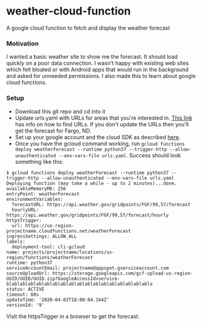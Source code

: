 # weather-cloud-function
A google cloud function to fetch and display the weather forecast

### Motivation
I wanted a basic weather site to show me the forecast. It should load quickly on a poor data connection. I wasn't happy with existing web sites which felt bloated or with Android apps that would run in the background and asked for unneeded permissions.
I also made this to learn about google cloud functions.

### Setup
- Download this git repo and cd into it
- Update urls.yaml with URLs for areas that you're interested in. [This link](https://www.weather.gov/documentation/services-web-api) has info on how to find URLs. If you don't update the URLs then you'll get the forecast for Fargo, ND.
- Set up your google account and the cloud SDK as described [here](https://cloud.google.com/functions/docs/first-python#creating_a_gcp_project_using_cloud_sdk).
- Once you have the gcloud command working, run `gcloud functions deploy weatherForecast --runtime python37 --trigger-http --allow-unauthenticated --env-vars-file urls.yaml`. Success should look something like this:
```
$ gcloud functions deploy weatherForecast --runtime python37 --trigger-http --allow-unauthenticated --env-vars-file urls.yaml
Deploying function (may take a while - up to 2 minutes)...done.
availableMemoryMb: 256
entryPoint: weatherForecast
environmentVariables:
  forecastURL: https://api.weather.gov/gridpoints/FGF/99,57/forecast
  hourlyURL: https://api.weather.gov/gridpoints/FGF/99,57/forecast/hourly
httpsTrigger:
  url: https://us-region-projectname.cloudfunctions.net/weatherForecast
ingressSettings: ALLOW_ALL
labels:
  deployment-tool: cli-gcloud
name: projects/projectname/locations/us-region/functions/weatherForecast
runtime: python37
serviceAccountEmail: projectname@appspot.gserviceaccount.com
sourceUploadUrl: https://storage.googleapis.com/gcf-upload-us-region-UUID/UUID/UUID.zip?GoogleAccessId=service-blablablablablablablablablablablablablablablablablabla
status: ACTIVE
timeout: 60s
updateTime: '2020-04-03T18:00:04.164Z'
versionId: '9'
```
 
Visit the httpsTrigger in a browser to get the forecast.
